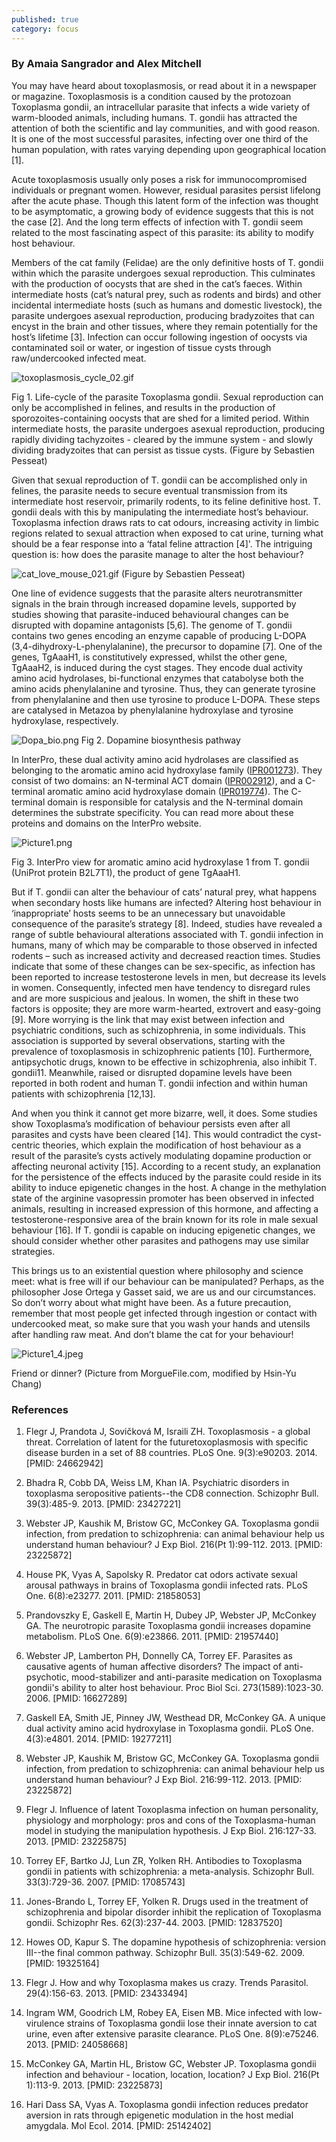 ```yaml
---
published: true
category: focus
---
```

### By Amaia Sangrador and Alex Mitchell

You may have heard about toxoplasmosis, or read about it in a newspaper or magazine. Toxoplasmosis is a condition caused by the protozoan Toxoplasma gondii, an intracellular parasite that infects a wide variety of warm-blooded animals, including humans. T. gondii has attracted the attention of both the scientific and lay communities, and with good reason. It is one of the most successful parasites, infecting over one third of the human population, with rates varying depending upon geographical location [1].

Acute toxoplasmosis usually only poses a risk for immunocompromised individuals or pregnant women. However, residual parasites persist lifelong after the acute phase. Though this latent form of the infection was thought to be asymptomatic, a growing body of evidence suggests that this is not the case [2]. And the long term effects of infection with T. gondii seem related to the most fascinating aspect of this parasite: its ability to modify host behaviour.

Members of the cat family (Felidae) are the only definitive hosts of T. gondii within which the parasite undergoes sexual reproduction. This culminates with the production of oocysts that are shed in the cat’s faeces. Within intermediate hosts (cat’s natural prey, such as rodents and birds)  and other incidental intermediate hosts (such as humans and domestic livestock), the parasite undergoes asexual reproduction, producing bradyzoites that can encyst in the brain and other tissues, where they remain potentially for the host’s lifetime [3]. Infection can occur following ingestion of oocysts via contaminated soil or water, or ingestion of tissue cysts through raw/undercooked infected meat.

![toxoplasmosis_cycle_02.gif]({{site.baseurl}}/assets/media/images/posts/toxoplasmosis_cycle_02.gif)


Fig 1. Life-cycle of the parasite Toxoplasma gondii. Sexual reproduction can only be accomplished in felines, and results in the production of sporozoites-containing oocysts that are shed for a limited period. Within intermediate hosts, the parasite undergoes asexual reproduction, producing rapidly dividing tachyzoites - cleared by the immune system - and slowly dividing bradyzoites that can persist as tissue cysts. (Figure by Sebastien Pesseat)  



Given that sexual reproduction of T. gondii can be accomplished only in felines, the parasite needs to secure eventual transmission from its intermediate host reservoir, primarily rodents, to its feline definitive host. T. gondii deals with this by manipulating the intermediate host’s behaviour. Toxoplasma infection draws rats to cat odours, increasing activity in limbic regions related to sexual attraction when exposed to cat urine, turning what should be a fear response into a ‘fatal feline attraction [4]'. The intriguing question is: how does the parasite manage to alter the host behaviour? 

![cat_love_mouse_021.gif]({{site.baseurl}}/assets/media/images/posts/cat_love_mouse_021.gif)
(Figure by Sebastien Pesseat)


One line of evidence suggests that the parasite alters neurotransmitter signals in the brain through increased dopamine levels, supported by studies showing that parasite-induced behavioural changes can be disrupted with dopamine antagonists [5,6]. The genome of T. gondii contains two genes encoding an enzyme capable of producing L-DOPA (3,4-dihydroxy-L-phenylalanine), the precursor to dopamine [7]. One of the genes, TgAaaH1, is constitutively expressed, whilst the other gene, TgAaaH2, is induced during the cyst stages. They encode dual activity amino acid hydrolases, bi-functional enzymes that catabolyse both the amino acids phenylalanine and tyrosine. Thus, they can generate tyrosine from phenylalanine and then use tyrosine to produce L-DOPA. These steps are catalysed in Metazoa by phenylalanine hydroxylase and tyrosine hydroxylase, respectively.


![Dopa_bio.png]({{site.baseurl}}/assets/media/images/posts/Dopa_bio.png)
Fig 2. Dopamine biosynthesis pathway

In InterPro, these dual activity amino acid hydrolases are classified as belonging to the aromatic amino acid hydroxylase family ([IPR001273](http://www.ebi.ac.uk/interpro/entry/IPR001273)). They consist of two domains: an N-terminal ACT domain ([IPR002912](http://www.ebi.ac.uk/interpro/entry/IPR002912)), and a C-terminal aromatic amino acid hydroxylase domain ([IPR019774](http://www.ebi.ac.uk/interpro/entry/IPR019774)). The C-terminal domain is responsible for catalysis and the N-terminal domain determines the substrate specificity. You can read more about these proteins and domains on the InterPro website.


![Picture1.png]({{site.baseurl}}/assets/media/images/posts/Picture1.png)


Fig 3. InterPro view for aromatic amino acid hydroxylase 1 from T. gondii 
(UniProt protein B2L7T1), the product of gene TgAaaH1.


But if T. gondii can alter the behaviour of cats’ natural prey, what happens when secondary hosts like humans are infected? Altering host behaviour in ‘inappropriate’ hosts seems to be an unnecessary but unavoidable consequence of the parasite’s strategy [8]. Indeed, studies have revealed a range of subtle behavioural alterations associated with T. gondii infection in humans, many of which may be comparable to those observed in infected rodents – such as increased activity and decreased reaction times. Studies indicate that some of these changes can be sex-specific, as infection has been reported to increase testosterone levels in men, but decrease its levels in women. Consequently, infected men have tendency to disregard rules and are more suspicious and jealous. In women, the shift in these two factors is opposite; they are more warm-hearted, extrovert and easy-going [9]. More worrying is the link that may exist between infection and psychiatric conditions, such as schizophrenia, in some individuals. This association is supported by several observations, starting with the prevalence of toxoplasmosis in schizophrenic patients [10]. Furthermore, antipsychotic drugs, known to be effective in schizophrenia, also inhibit T. gondii11. Meanwhile, raised or disrupted dopamine levels have been reported in both rodent and human T. gondii infection and within human patients with schizophrenia [12,13]. 

And when you think it cannot get more bizarre, well, it does. Some studies show Toxoplasma’s modification of behaviour persists even after all parasites and cysts have been cleared [14]. This would contradict the cyst-centric theories, which explain the modification of host behaviour as a result of the parasite’s cysts actively modulating dopamine production or affecting neuronal activity [15].  According to a recent study, an explanation for the persistence of the effects induced by the parasite could reside in its ability to induce epigenetic changes in the host. A change in the  methylation state of the arginine vasopressin promoter has been observed in infected animals, resulting in increased expression of this hormone, and affecting a testosterone-responsive area of the brain known for its role in male sexual behaviour [16].  If T. gondii is capable on inducing epigenetic changes, we should consider whether other parasites and pathogens may use similar strategies.

This brings us to an existential question where philosophy and science meet: what is free will if our behaviour can be manipulated? Perhaps, as the philosopher Jose Ortega y Gasset said, we are us and our circumstances. So don’t worry about what might have been. As a future precaution, remember that most people get infected through ingestion or contact with undercooked meat, so make sure that you wash your hands and utensils after handling raw meat. And don’t blame the cat for your behaviour!

![Picture1_4.jpeg]({{site.baseurl}}/assets/media/images/posts/Picture1_4.jpeg)


Friend or dinner?
(Picture from MorgueFile.com, modified by Hsin-Yu Chang)


### References

1. Flegr J, Prandota J, Sovičková M, Israili ZH. Toxoplasmosis - a global threat. Correlation of latent for the futuretoxoplasmosis with specific disease burden in a set of 88 countries. PLoS One. 9(3):e90203. 2014. [PMID: 24662942]

2. Bhadra R, Cobb DA, Weiss LM, Khan IA. Psychiatric disorders in toxoplasma seropositive patients--the CD8 connection. Schizophr Bull. 39(3):485-9. 2013. [PMID: 23427221]

3. Webster JP, Kaushik M, Bristow GC, McConkey GA. Toxoplasma gondii infection, from predation to schizophrenia: can animal behaviour help us understand human behaviour? J Exp Biol. 216(Pt 1):99-112. 2013. [PMID: 23225872]

4. House PK, Vyas A, Sapolsky R. Predator cat odors activate sexual arousal pathways in brains of Toxoplasma gondii infected rats. PLoS One. 6(8):e23277. 2011. [PMID: 21858053]

5. Prandovszky E, Gaskell E, Martin H, Dubey JP, Webster JP, McConkey GA. The neurotropic parasite Toxoplasma gondii increases dopamine metabolism. PLoS One. 6(9):e23866. 2011. [PMID: 21957440]

6. Webster JP, Lamberton PH, Donnelly CA, Torrey EF. Parasites as causative agents of human affective disorders? The impact of anti-psychotic, mood-stabilizer and anti-parasite medication on Toxoplasma gondii's ability to alter host behaviour. Proc Biol Sci. 273(1589):1023-30. 2006. [PMID: 16627289]

7. Gaskell EA, Smith JE, Pinney JW, Westhead DR, McConkey GA. A unique dual activity amino acid hydroxylase in Toxoplasma gondii. PLoS One. 4(3):e4801. 2014. [PMID: 19277211]

8. Webster JP, Kaushik M, Bristow GC, McConkey GA. Toxoplasma gondii infection, from predation to schizophrenia: can animal behaviour help us understand human behaviour? J Exp Biol. 216:99-112. 2013. [PMID: 23225872]

9. Flegr J. Influence of latent Toxoplasma infection on human personality, physiology and morphology: pros and cons of the Toxoplasma-human model in studying the manipulation hypothesis. J Exp Biol. 216:127-33. 2013. [PMID: 23225875]

10. Torrey EF, Bartko JJ, Lun ZR, Yolken RH. Antibodies to Toxoplasma gondii in patients with schizophrenia: a meta-analysis. Schizophr Bull. 33(3):729-36. 2007. [PMID: 17085743]

11. Jones-Brando L, Torrey EF, Yolken R. Drugs used in the treatment of schizophrenia and bipolar disorder inhibit the replication of Toxoplasma gondii. Schizophr Res. 62(3):237-44. 2003. [PMID: 12837520]

12. Howes OD, Kapur S. The dopamine hypothesis of schizophrenia: version III--the final common pathway. Schizophr Bull. 35(3):549-62. 2009. [PMID: 19325164]

13. Flegr J. How and why Toxoplasma makes us crazy. Trends Parasitol. 29(4):156-63. 2013. [PMID: 23433494]

14. Ingram WM, Goodrich LM, Robey EA, Eisen MB. Mice infected with low-virulence strains of Toxoplasma gondii lose their innate aversion to cat urine, even after extensive parasite clearance. PLoS One. 8(9):e75246. 2013. [PMID: 24058668]

15. McConkey GA, Martin HL, Bristow GC, Webster JP. Toxoplasma gondii infection and behaviour - location, location, location? J Exp Biol. 216(Pt 1):113-9. 2013. [PMID: 23225873]

16. Hari Dass SA, Vyas A. Toxoplasma gondii infection reduces predator aversion in rats through epigenetic modulation in the host medial amygdala. Mol Ecol. 2014. [PMID: 25142402]
